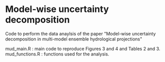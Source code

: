 # Model-wise uncertainty decomposition

Code to perform the data anaylsis of the paper "Model-wise uncertainty decomposition in multi-model ensemble hydrological projections"


mud_main.R : main code to reproduce Figures 3 and 4 and Tables 2 and 3.
mud_functions.R : functions used for the analysis.
